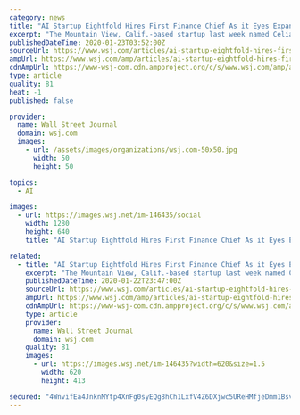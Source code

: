 ```yaml
---
category: news
title: "AI Startup Eightfold Hires First Finance Chief As it Eyes Expansion, Potential IPO"
excerpt: "The Mountain View, Calif.-based startup last week named Celia Poon as its finance chief."
publishedDateTime: 2020-01-23T03:52:00Z
sourceUrl: https://www.wsj.com/articles/ai-startup-eightfold-hires-first-finance-chief-as-it-eyes-expansion-potential-ipo-11579733520
ampUrl: https://www.wsj.com/amp/articles/ai-startup-eightfold-hires-first-finance-chief-as-it-eyes-expansion-potential-ipo-11579733520
cdnAmpUrl: https://www-wsj-com.cdn.ampproject.org/c/s/www.wsj.com/amp/articles/ai-startup-eightfold-hires-first-finance-chief-as-it-eyes-expansion-potential-ipo-11579733520
type: article
quality: 81
heat: -1
published: false

provider:
  name: Wall Street Journal
  domain: wsj.com
  images:
    - url: /assets/images/organizations/wsj.com-50x50.jpg
      width: 50
      height: 50

topics:
  - AI

images:
  - url: https://images.wsj.net/im-146435/social
    width: 1280
    height: 640
    title: "AI Startup Eightfold Hires First Finance Chief As it Eyes Expansion, Potential IPO"

related:
  - title: "AI Startup Eightfold Hires First Finance Chief As it Eyes Expansion, Potential IPO"
    excerpt: "The Mountain View, Calif.-based startup last week named Celia Poon as its finance chief."
    publishedDateTime: 2020-01-22T23:47:00Z
    sourceUrl: https://www.wsj.com/articles/ai-startup-eightfold-hires-first-finance-chief-as-it-eyes-expansion-potential-ipo-11579733520?mod=business_minor_pos13
    ampUrl: https://www.wsj.com/amp/articles/ai-startup-eightfold-hires-first-finance-chief-as-it-eyes-expansion-potential-ipo-11579733520
    cdnAmpUrl: https://www-wsj-com.cdn.ampproject.org/c/s/www.wsj.com/amp/articles/ai-startup-eightfold-hires-first-finance-chief-as-it-eyes-expansion-potential-ipo-11579733520
    type: article
    provider:
      name: Wall Street Journal
      domain: wsj.com
    quality: 81
    images:
      - url: https://images.wsj.net/im-146435?width=620&size=1.5
        width: 620
        height: 413

secured: "4WnvifEa4JnknMYtp4XnFg0syEQg8hCh1LxfV4Z6DXjwc5UReHMfjeDmm1BsvaQwi0TqDEwSnhLms/8/u19VOcafMQdNSYu95leiVdv7/RWMj7pQ+8C//YWzw64Mj4SURix7jKRRfizAatmWq6RgT8Zmdq67GoxM/1F9l19MuQadJu3rr980ZgciuLOHYGgiXicm5VUxDCSC5bCt3aMWPOzBj7xQL33xDkvcuQQlXvBoDUEZMrtELfZScolg88ErAO4MwPlDIOqQP3ECC6758z2v7JGrhk1HPgDxtjSc2AI=;WFuHDJthHLF4pZkCiU8VNQ=="
---
```


